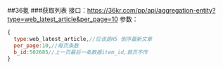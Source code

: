 
##36氪
###获取列表
接口：https://36kr.com/pp/api/aggregation-entity?type=web_latest_article&per_page=10
参数：
```javascript
{
  type:web_latest_article,//应该是H5 倒序最新文章
  per_page:10,//每页条数
  b_id:502685//上一页最后一条数据item_id,首页不传
}
```
